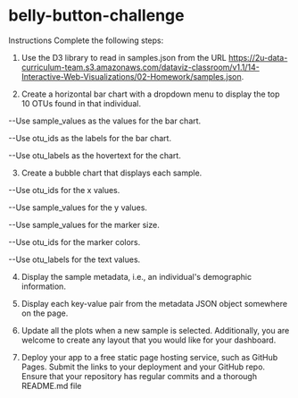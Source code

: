 # belly-button-challenge
Instructions
Complete the following steps:

 1. Use the D3 library to read in samples.json from the URL https://2u-data-curriculum-team.s3.amazonaws.com/dataviz-classroom/v1.1/14-Interactive-Web-Visualizations/02-Homework/samples.json.

 2. Create a horizontal bar chart with a dropdown menu to display the top 10 OTUs found in that individual.

--Use sample_values as the values for the bar chart.

--Use otu_ids as the labels for the bar chart.

--Use otu_labels as the hovertext for the chart.

3. Create a bubble chart that displays each sample.

--Use otu_ids for the x values.

--Use sample_values for the y values.

--Use sample_values for the marker size.

--Use otu_ids for the marker colors.

--Use otu_labels for the text values.

4. Display the sample metadata, i.e., an individual's demographic information.

5. Display each key-value pair from the metadata JSON object somewhere on the page.

6.  Update all the plots when a new sample is selected. Additionally, you are welcome to create any layout that you would like for your dashboard. 

7. Deploy your app to a free static page hosting service, such as GitHub Pages. Submit the links to your deployment and your GitHub repo. Ensure that your repository has regular commits and a thorough README.md file